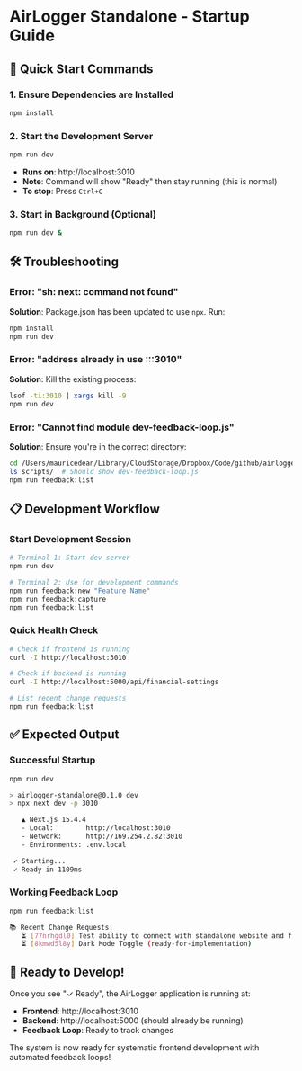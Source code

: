 # AirLogger Standalone - Startup Guide

## 🚀 Quick Start Commands

### 1. Ensure Dependencies are Installed
```bash
npm install
```

### 2. Start the Development Server
```bash
npm run dev
```
- **Runs on**: http://localhost:3010
- **Note**: Command will show "Ready" then stay running (this is normal)
- **To stop**: Press `Ctrl+C`

### 3. Start in Background (Optional)
```bash
npm run dev &
```

## 🛠 Troubleshooting

### Error: "sh: next: command not found"
**Solution**: Package.json has been updated to use `npx`. Run:
```bash
npm install
npm run dev
```

### Error: "address already in use :::3010"
**Solution**: Kill the existing process:
```bash
lsof -ti:3010 | xargs kill -9
npm run dev
```

### Error: "Cannot find module dev-feedback-loop.js"
**Solution**: Ensure you're in the correct directory:
```bash
cd /Users/mauricedean/Library/CloudStorage/Dropbox/Code/github/airlogger/airlogger-standalone
ls scripts/  # Should show dev-feedback-loop.js
npm run feedback:list
```

## 📋 Development Workflow

### Start Development Session
```bash
# Terminal 1: Start dev server
npm run dev

# Terminal 2: Use for development commands
npm run feedback:new "Feature Name"
npm run feedback:capture
npm run feedback:list
```

### Quick Health Check
```bash
# Check if frontend is running
curl -I http://localhost:3010

# Check if backend is running  
curl -I http://localhost:5000/api/financial-settings

# List recent change requests
npm run feedback:list
```

## ✅ Expected Output

### Successful Startup
```bash
npm run dev

> airlogger-standalone@0.1.0 dev
> npx next dev -p 3010

   ▲ Next.js 15.4.4
   - Local:        http://localhost:3010
   - Network:      http://169.254.2.82:3010
   - Environments: .env.local

 ✓ Starting...
 ✓ Ready in 1109ms
```

### Working Feedback Loop
```bash
npm run feedback:list

📚 Recent Change Requests:
   ⏳ [77nrhgdl0] Test ability to connect with standalone website and fix issues detected (ready-for-implementation)
   ⏳ [8kmwd5l8y] Dark Mode Toggle (ready-for-implementation)
```

## 🎯 Ready to Develop!

Once you see "✓ Ready", the AirLogger application is running at:
- **Frontend**: http://localhost:3010
- **Backend**: http://localhost:5000 (should already be running)
- **Feedback Loop**: Ready to track changes

The system is now ready for systematic frontend development with automated feedback loops!